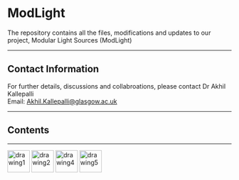 # ModLight 
The repository contains all the files, modifications and updates to our project, Modular Light Sources (ModLight)

---

## **Contact Information**

For further details, discussions and collabroations, please contact Dr Akhil Kallepalli\
Email: Akhil.Kallepalli@glasgow.ac.uk

---

## **Contents**

---


<img src="https://kallepallilab.files.wordpress.com/2021/11/university-of-glasgow.png" alt="drawing1" height="50"/> <img src="https://kallepallilab.files.wordpress.com/2021/11/baoms_2020.jpeg" alt="drawing2" height="50"/> <img src="https://kallepallilab.files.wordpress.com/2021/11/sitelogo_788779_en.jpeg" alt="drawing4" height="50"/> <img src="https://kallepallilab.files.wordpress.com/2022/07/oshw.png" alt="drawing5" height="50"/>
